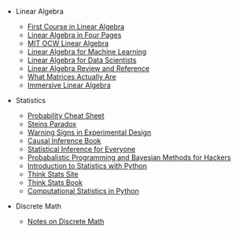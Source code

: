 * Linear Algebra
  * [First Course in Linear Algebra](http://linear.ups.edu/html/fcla.html)
  * [Linear Algebra in Four Pages](http://cnd.mcgill.ca/~ivan/miniref/linear_algebra_in_4_pages.pdf)
  * [MIT OCW Linear Algebra](http://ocw.mit.edu/courses/mathematics/18-06-linear-algebra-spring-2010/video-lectures/)
  * [Linear Algebra for Machine Learning](http://machinelearningmastery.com/linear-algebra-machine-learning/)
  * [Linear Algebra for Data Scientists](http://alexhwoods.com/2015/07/11/linear-algebra-for-data-scientists/)
  * [Linear Algebra Review and Reference](http://cs229.stanford.edu/section/cs229-linalg.pdf)
  * [What Matrices Actually Are](https://nolaymanleftbehind.wordpress.com/2011/07/10/linear-algebra-what-matrices-actually-are/)
  * [Immersive Linear Algebra](http://immersivemath.com/ila/index.html)

* Statistics
  * [Probability Cheat Sheet](http://static1.squarespace.com/static/54bf3241e4b0f0d81bf7ff36/t/55e9494fe4b011aed10e48e5/1441352015658/probability_cheatsheet.pdf)
  * [Steins Paradox](http://statweb.stanford.edu/~ckirby/brad/other/Article1977.pdf)
  * [Warning Signs in Experimental Design](http://norvig.com/experiment-design.html)
  * [Causal Inference Book](http://www.hsph.harvard.edu/miguel-hernan/causal-inference-book/)
  * [Statistical Inference for Everyone](https://dl.dropboxusercontent.com/u/1813623/Statistical%20Inference%20for%20Everyone.pdf)
  * [Probabalistic Programming and Bayesian Methods for Hackers](https://github.com/CamDavidsonPilon/Probabilistic-Programming-and-Bayesian-Methods-for-Hackers)
  * [Introduction to Statistics with Python](http://work.thaslwanter.at/Stats/html/index.html)
  * [Think Stats Site](http://greenteapress.com/thinkstats/)
  * [Think Stats Book](http://greenteapress.com/thinkstats/thinkstats.pdf)
  * [Computational Statistics in Python](http://people.duke.edu/~ccc14/sta-663/index.html)

* Discrete Math
  * [Notes on Discrete Math](http://www.math.northwestern.edu/~mlerma/papers/discrete_mathematics-2005.pdf)
